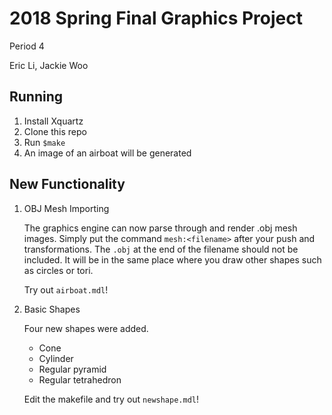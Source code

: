 # 2018 Spring Final Graphics Project  

Period 4

Eric Li, Jackie Woo

## Running 
1. Install Xquartz
2. Clone this repo
3. Run `$make`
4. An image of an airboat will be generated

##  New Functionality  

1. OBJ Mesh Importing

   The graphics engine can now parse through and render .obj mesh images. 
   Simply put the command `mesh:<filename>` after your push and transformations.
   The `.obj` at the end of the filename should not be included.
   It will be in the same place where you draw other shapes such as circles or tori.

   Try out `airboat.mdl`!

2. Basic Shapes

   Four new shapes were added.
 
   * Cone
   * Cylinder
   * Regular pyramid
   * Regular tetrahedron

   Edit the makefile and try out `newshape.mdl`!
